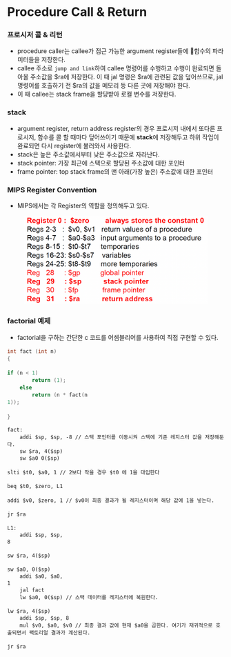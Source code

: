 # Procedure Call & Return

### 프로시저 콜 & 리턴

* procedure caller는 callee가 접근 가능한 argument register들에 함수의 파라미터들을 저장한다.
* callee 주소로 `jump and link`하여 callee 명령어를 수행하고 수행이 완료되면 돌아올 주소값을 $ra에 저장한다. 이 때 jal 명령은 $ra에 관련된 값을 덮어쓰므로, jal 명령어를 호출하기 전 $ra의 값을 메모리 등 다른 곳에 저장해야 한다.
* 이 때 callee는 stack frame을 할당받아 로컬 변수를 저장한다.

### stack

* argument register, return address register의 경우 프로시저 내에서 또다른 프로시저, 함수를 콜 할 때마다 덮어쓰이기 때문에 **stack**에 저장해두고 하위 작업이 완료되면 다시 register에 불러와서 사용한다.
* stack은 높은 주소값에서부터 낮은 주소값으로 자라난다.
* stack pointer: 가장 최근에 스택으로 할당된 주소값에 대한 포인터
* frame pointer: top stack frame의 맨 아래(가장 높은) 주소값에 대한 포인터

### MIPS Register Convention

* MIPS에서는 각 Register의 역할을 정의해두고 있다.

<figure><img src="../../.gitbook/assets/image (3) (1) (1) (1).png" alt=""><figcaption></figcaption></figure>

### factorial 예제

* factorial을 구하는 간단한 c 코드를 어셈블리어를 사용하여 직접 구현할 수 있다.

```c
int fact (int n) 
{
    
if (n < 1) 
        return (1);
    else
        return (n * fact(n
1));

}
```

```
fact:
    addi $sp, $sp, -8 // 스택 포인터를 이동시켜 스택에 기존 레지스터 값을 저장해둔다.
    sw $ra, 4($sp)
    sw $a0 0($sp)
    
slti $t0, $a0, 1 // 2보다 작을 경우 $t0 에 1을 대입한다
    
beq $t0, $zero, L1
    
addi $v0, $zero, 1 // $v0이 최종 결과가 될 레지스터이며 해당 값에 1을 넣는다.
    
jr $ra

L1:
    addi $sp, $sp,
8
    
sw $ra, 4($sp)
    
sw $a0, 0($sp)
    addi $a0, $a0,
1
    jal fact
    lw $a0, 0($sp) // 스택 데이터를 레지스터에 복원한다.
    
lw $ra, 4($sp)
    addi $sp, $sp, 8
    mul $v0, $a0, $v0 // 최종 결과 값에 현재 $a0을 곱한다. 여기가 재귀적으로 호출되면서 팩토리얼 결과가 계산된다.
    
jr $ra
```
